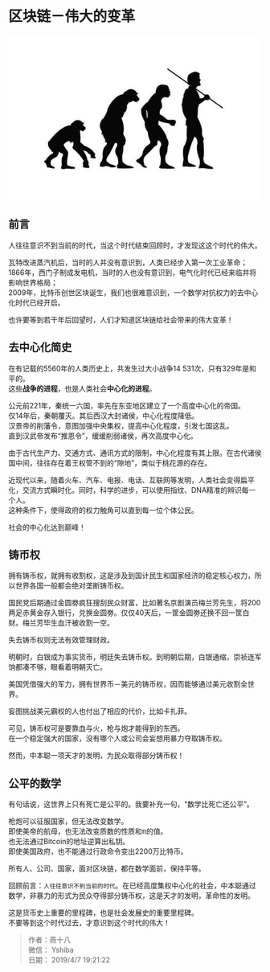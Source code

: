 # 区块链－伟大的变革
![](./img/revolution.jpg)

## 前言
人往往意识不到当前的时代，当这个时代结束回顾时，才发现这这个时代的伟大。

瓦特改进蒸汽机后，当时的人并没有意识到，人类已经步入第一次工业革命；  
1866年，西门子制成发电机，当时的人也没有意识到，电气化时代已经来临并将影响世界格局；  
2009年，比特币创世区块诞生，我们也很难意识到，一个数学对抗权力的去中心化时代已经开启。

也许要等到若干年后回望时，人们才知道区块链给社会带来的伟大变革！

## 去中心化简史
在有记载的5560年的人类历史上，共发生过大小战争14 531次，只有329年是和平的。  
这些**战争的进程**，也是人类社会**中心化的进程**。

公元前221年，秦统一六国，率先在东亚地区建立了一个高度中心化的帝国。  
仅14年后，秦朝覆灭。其后西汉大封诸侯，中心化程度降低。  
汉景帝的削藩令，意图加强中央集权，提高中心化程度，引发七国这乱。  
直到汉武帝发布“推恩令”，缓缓削弱诸侯，再次高度中心化。  

由于古代生产力、交通方式、通讯方式的限制，中心化程度有其上限。在古代诸侯国中间，往往存在着王权管不到的“隙地”，类似于桃花源的存在。

近现代以来，随着火车、汽车、电报、电话、互联网等发明，人类社会变得扁平化，交流方式瞬时化。同时，科学的进步，可以使用指纹、DNA精准的辨识每一个人。  
这种条件下，使得政府的权力触角可以直到每一位个体公民。

社会的中心化达到巅峰！

## 铸币权

拥有铸币权，就拥有收割权，这是涉及到国计民生和国家经济的稳定核心权力，所以世界各国一般都会绝对垄断铸币权。

国民党后期通过金圆劵疯狂搜刮民众财富，比如著名京剧演员梅兰芳先生，将200两足赤黄金存入银行，兑换金圆劵。仅仅40天后，一筐金圆劵还换不回一筐白财。梅兰芳毕生血汗被收割一空。

失去铸币权则无法有效管理财政。

明朝时，白银成为事实货币，明廷失去铸币权。到明朝后期，白银通缩，崇祯连军饷都凑不够，眼看着明朝灭亡。

美国凭借强大的军力，拥有世界币－美元的铸币权，因而能够通过美元收割全世界。

妄图挑战美元霸权的人也付出了相应的代价，比如卡扎菲。

可见，铸币权可是要靠血与火，枪与炮才能得到的东西。  
在一个稳定强大的国家，没有哪个人或公司会妄想用暴力夺取铸币权。

然而，中本聪一项天才的发明，为民众取得部分铸币权！

## 公平的数学

有句话说，这世界上只有死亡是公平的。我要补充一句，“数学比死亡还公平”。

枪炮可以征服国家，但无法改变数学。  
即使美帝的航母，也无法改变质数的性质和π的值。  
也无法通过Bitcoin的地址逆算出私钥。  
即使美国政府，也不能通过行政命令变出2200万比特币。

所有人、公司、国家，面对区块链，都在数学面前，保持平等。

回顾前言：`人往往意识不到当前的时代`。在已经高度集权中心化的社会，中本聪通过数学，非暴力的形式为民众夺得部分铸币权，这是天才的发明，革命性的发明。

这是货币史上重要的里程碑，也是社会发展史的重要里程碑。  
不要等到这个时代过去，才意识到这个时代的伟大！


> 作者：燕十八  
> 微信： Yshiba  
> 日期： 2019/4/7 19:21:22 